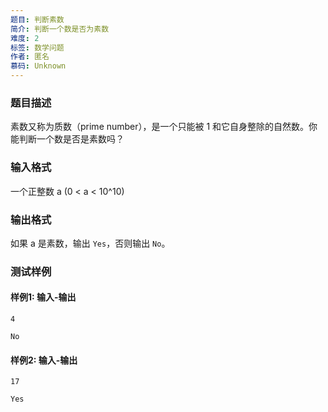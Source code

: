 ```yaml
---
题目: 判断素数
简介: 判断一个数是否为素数
难度: 2
标签: 数学问题
作者: 匿名
慕码: Unknown
---
```


### 题目描述

素数又称为质数（prime number），是一个只能被 1 和它自身整除的自然数。你能判断一个数是否是素数吗？

### 输入格式

一个正整数 a (0 < a < 10^10)

### 输出格式

如果 a 是素数，输出 `Yes`，否则输出 `No`。

### 测试样例

#### 样例1: 输入-输出

```
4
```

```
No
```

#### 样例2: 输入-输出

```
17
```

```
Yes
```

